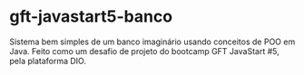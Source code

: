 # gft-javastart5-banco
Sistema bem simples de um banco imaginário usando conceitos de POO em Java.
Feito como um desafio de projeto do bootcamp GFT JavaStart #5, pela plataforma DIO.
